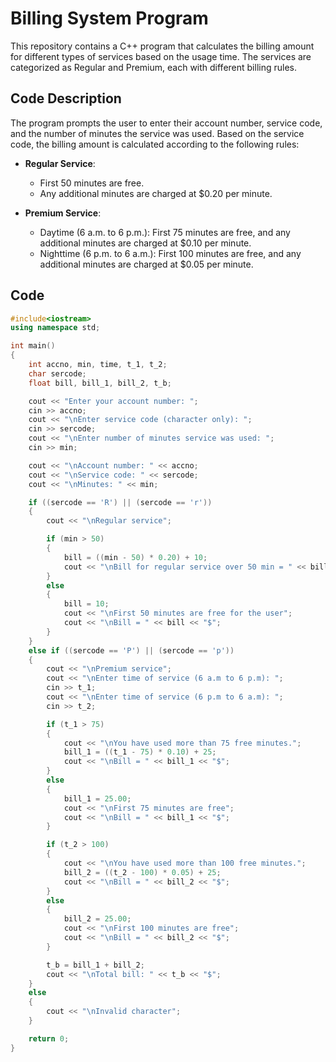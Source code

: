 # Billing System Program

This repository contains a C++ program that calculates the billing amount for different types of services based on the usage time. The services are categorized as Regular and Premium, each with different billing rules.

## Code Description

The program prompts the user to enter their account number, service code, and the number of minutes the service was used. Based on the service code, the billing amount is calculated according to the following rules:

- **Regular Service**:
  - First 50 minutes are free.
  - Any additional minutes are charged at $0.20 per minute.

- **Premium Service**:
  - Daytime (6 a.m. to 6 p.m.): First 75 minutes are free, and any additional minutes are charged at $0.10 per minute.
  - Nighttime (6 p.m. to 6 a.m.): First 100 minutes are free, and any additional minutes are charged at $0.05 per minute.

## Code

```cpp
#include<iostream>
using namespace std;

int main()
{
    int accno, min, time, t_1, t_2;
    char sercode;
    float bill, bill_1, bill_2, t_b;

    cout << "Enter your account number: ";
    cin >> accno;
    cout << "\nEnter service code (character only): ";
    cin >> sercode;
    cout << "\nEnter number of minutes service was used: ";
    cin >> min;

    cout << "\nAccount number: " << accno;
    cout << "\nService code: " << sercode;
    cout << "\nMinutes: " << min;

    if ((sercode == 'R') || (sercode == 'r'))
    {
        cout << "\nRegular service";

        if (min > 50)
        {
            bill = ((min - 50) * 0.20) + 10;
            cout << "\nBill for regular service over 50 min = " << bill << "$";
        }
        else
        {
            bill = 10;
            cout << "\nFirst 50 minutes are free for the user";
            cout << "\nBill = " << bill << "$";
        }
    }
    else if ((sercode == 'P') || (sercode == 'p'))
    {
        cout << "\nPremium service";
        cout << "\nEnter time of service (6 a.m to 6 p.m): ";
        cin >> t_1;
        cout << "\nEnter time of service (6 p.m to 6 a.m): ";
        cin >> t_2;

        if (t_1 > 75)
        {
            cout << "\nYou have used more than 75 free minutes.";
            bill_1 = ((t_1 - 75) * 0.10) + 25;
            cout << "\nBill = " << bill_1 << "$";
        }
        else
        {
            bill_1 = 25.00;
            cout << "\nFirst 75 minutes are free";
            cout << "\nBill = " << bill_1 << "$";
        }

        if (t_2 > 100)
        {
            cout << "\nYou have used more than 100 free minutes.";
            bill_2 = ((t_2 - 100) * 0.05) + 25;
            cout << "\nBill = " << bill_2 << "$";
        }
        else
        {
            bill_2 = 25.00;
            cout << "\nFirst 100 minutes are free";
            cout << "\nBill = " << bill_2 << "$";
        }

        t_b = bill_1 + bill_2;
        cout << "\nTotal bill: " << t_b << "$";
    }
    else
    {
        cout << "\nInvalid character";
    }

    return 0;
}
